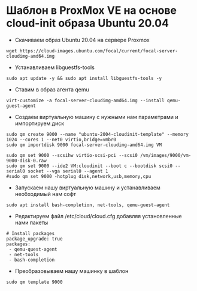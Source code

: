 # Шаблон в ProxMox VE на основе cloud-init образа Ubuntu 20.04

- Скачиваем образ Ubuntu 20.04 на сервере Proxmox
```
wget https://cloud-images.ubuntu.com/focal/current/focal-server-cloudimg-amd64.img
```
- Устанавливаем libguestfs-tools
```
sudo apt update -y && sudo apt install libguestfs-tools -y
```
- Ставим в образ агента qemu
```
virt-customize -a focal-server-cloudimg-amd64.img --install qemu-guest-agent
```
- Создаем виртуальную машину с нужными нам параметрами и импортируем диск
```
sudo qm create 9000 --name "ubuntu-2004-cloudinit-template" --memory 1024 --cores 1 --net0 virtio,bridge=vmbr0
sudo qm importdisk 9000 focal-server-cloudimg-amd64.img VM

sudo qm set 9000 --scsihw virtio-scsi-pci --scsi0 /vm/images/9000/vm-9000-disk-0.raw
sudo qm set 9000 --ide2 VM:cloudinit --boot c --bootdisk scsi0 --serial0 socket --vga serial0 --agent 1
#sudo qm set 9000 -hotplug disk,network,usb,memory,cpu
```
- Запускаем нашу виртуальную машину и устанавливаем необходимый нам софт
```
sudo apt install bash-completion, net-tools, qemu-guest-agent
```
- Редактируем файл /etc/cloud/cloud.cfg добавляя установленные нами пакеты
~~~
# Install packages
package_upgrade: true
packages:
 - qemu-quest-agent
 - net-tools
 - bash-completion
~~~
- Преобразовываем нашу машинку в шаблон
```
sudo qm template 9000
```